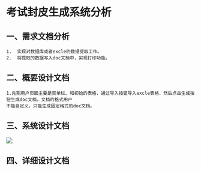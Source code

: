 考试封皮生成系统分析
===
一、需求文档分析
----
    1.	实现对数据库或者excle的数据提取工作。
    2.	将提取的数据写入doc文档中，实现打印功能。
二、概要设计文档
---
    1.先期用户页面主要是菜单栏、和初始的表格，通过导入按钮导入excle表格，然后点击生成按钮生成doc文档，文档的格式用户
    不能自定义，只能生成固定格式的doc文档。

三、系统设计文档
---
![](https://github.com/kkbs/Window-Application/blob/master/img/fx.png) 

四、详细设计文档
----






